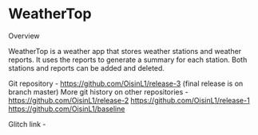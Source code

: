# WeatherTop 

Overview 

WeatherTop is a weather app that stores weather stations and weather reports. It uses the reports to generate a summary for each station. Both stations and reports can be added and deleted. 

Git repository - https://github.com/OisinL1/release-3  (final release is on branch master)
More git history on other repositories - https://github.com/OisinL1/release-2
                                         https://github.com/OisinL1/release-1
                                         https://github.com/OisinL1/baseline

Glitch link - 
